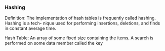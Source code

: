 ### Hashing 

Definition: The implementation of hash tables is frequently called hashing. Hashing is a tech-
nique used for performing insertions, deletions, and finds in constant average time.


Hash Table: An array of some fixed size containing the items. A search is performed on some data member called the key
